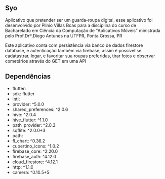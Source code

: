 ## Syo

Aplicativo que pretender ser um guarda-roupa digital, esse aplicativo foi desenvolvido por Plinio Villas Boas para a disciplina do curso de Bacharelado em Ciência da Computação de "Aplicativos Móveis" ministrada pelo Prof.Drº.Diego Antunes na UTFPR, Ponta Grossa, PR

Este aplicativo conta com persistência via banco de dados firestore database, e autenticação também via firebase, assim é possível se cadatastrar, logar, e favoritar sua roupas preferidas, tirar fotos e observar cometários através do GET em uma API

## Dependências
* flutter:
*    sdk: flutter
*  intl:
*  provider: ^5.0.0
*  shared_preferences: ^2.0.6
*  hive: ^2.0.4
*  hive_flutter: ^1.1.0
*  path_provider: ^2.0.2
*  sqflite: ^2.0.0+3
*  path:
*  fl_chart: ^0.36.2
*  cupertino_icons: ^1.0.2
*  firebase_core: ^2.20.0
*  firebase_auth: ^4.12.0
*  cloud_firestore: ^4.12.1
*  http: ^1.1.0
*  camera: ^0.10.5+5


 
 
